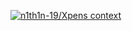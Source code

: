 [![n1th1n-19/Xpens context](https://badge.forgithub.com/n1th1n-19/Xpens?accept=text%2Fhtml&maxTokens=500000)](https://uithub.com/n1th1n-19/Xpens?accept=text%2Fhtml&maxTokens=500000)

